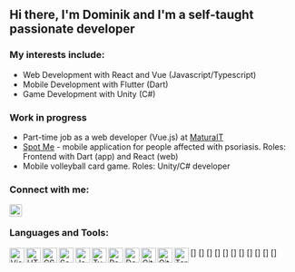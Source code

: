 ## Hi there, I'm Dominik and I'm a self-taught passionate developer

### My interests include: 
- Web Development with React and Vue (Javascript/Typescript)
- Mobile Development with Flutter (Dart)
- Game Development with Unity (C#)

### Work in progress
- Part-time job as a web developer (Vue.js) at  [MaturaIT](https://www.maturait.pl/)
- [Spot Me](https://www.linkedin.com/company/spot-me/) - mobile application for people affected with psoriasis. Roles: Frontend with Dart (app) and React (web)
- Mobile volleyball card game. Roles: Unity/C# developer

### Connect with me:

[<img align="left" alt="Dominik | LinkedIn" width="22px" src="https://cdn.jsdelivr.net/npm/simple-icons@v3/icons/linkedin.svg" />][linkedin]

<br />

### Languages and Tools:

[<img align="left" alt="Visual Studio Code" width="26px" src="https://cdn.jsdelivr.net/npm/simple-icons@v5/icons/visualstudiocode.svg" />]
[<img align="left" alt="HTML5" width="26px" src="https://cdn.jsdelivr.net/npm/simple-icons@v5/icons/html5.svg" />]
[<img align="left" alt="CSS3" width="26px" src="https://cdn.jsdelivr.net/npm/simple-icons@v5/icons/css3.svg" />]
[<img align="left" alt="Sass" width="26px" src="https://cdn.jsdelivr.net/npm/simple-icons@v5/icons/sass.svg" />]
[<img align="left" alt="JavaScript" width="26px" src="https://cdn.jsdelivr.net/npm/simple-icons@v5/icons/javascript.svg" />]
[<img align="left" alt="TypeScript" width="26px" src="https://cdn.jsdelivr.net/npm/simple-icons@v5/icons/typescript.svg" />]
[<img align="left" alt="React" width="26px" src="https://cdn.jsdelivr.net/npm/simple-icons@v5/icons/react.svg" />]
[<img align="left" alt="Deno" width="26px" src="https://cdn.jsdelivr.net/npm/simple-icons@v5/icons/deno.svg" />]
[<img align="left" alt="Git" width="26px" src="https://cdn.jsdelivr.net/npm/simple-icons@v5/icons/git.svg" />]
[<img align="left" alt="GitHub" width="26px" src="https://cdn.jsdelivr.net/npm/simple-icons@v5/icons/github.svg" />]
[<img align="left" alt="Terminal" width="26px" src="https://cdn.jsdelivr.net/npm/simple-icons@v5/icons/terminal.svg" />]

<br />
<br />

[linkedin]: https://www.linkedin.com/in/dominik-lasinski/
